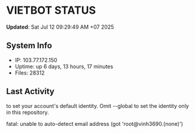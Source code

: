 # VIETBOT STATUS
**Updated**: Sat Jul 12 09:29:49 AM +07 2025

## System Info
- IP: 103.77.172.150
- Uptime: up 6 days, 13 hours, 17 minutes
- Files: 28312

## Last Activity

to set your account's default identity.
Omit --global to set the identity only in this repository.

fatal: unable to auto-detect email address (got 'root@vinh3690.(none)')
